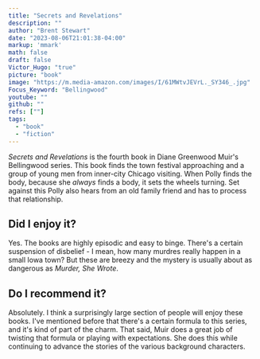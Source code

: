 ```yaml
---
title: "Secrets and Revelations"
description: ""
author: "Brent Stewart"
date: "2023-08-06T21:01:38-04:00"
markup: 'mmark'
math: false
draft: false
Victor_Hugo: "true"
picture: "book"
image: "https://m.media-amazon.com/images/I/61MWtvJEVrL._SY346_.jpg"
Focus_Keyword: "Bellingwood"
youtube: ""
github: ""
refs: [""]
tags:
  - "book"
  - "fiction"
---
```


_Secrets and Revelations_ is the fourth book in Diane Greenwood Muir's Bellingwood series.  This book finds the town festival approaching and a group of young men from inner-city Chicago visiting.  When Polly finds the body, because she _always_ finds a body, it sets the wheels turning.  Set against this Polly also hears from an old family friend and has to process that relationship.

## Did I enjoy it?
Yes.  The books are highly episodic and easy to binge.  There's a certain suspension of disbelief - I mean, how many murdres really happen in a small Iowa town?  But these are breezy and the mystery is usually about as dangerous as _Murder, She Wrote_.

## Do I recommend it?
Absolutely.  I think a surprisingly large section of people will enjoy these books.  I've mentioned before that there's a certain formula to this series, and it's kind of part of the charm.  That said, Muir does a great job of twisting that formula or playing with expectations.  She does this while continuing to advance the stories of the various background characters.